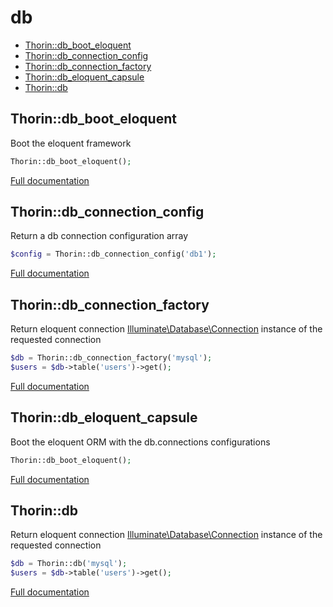 # db

- [Thorin::db_boot_eloquent](#Thorin_db_boot_eloquent)
- [Thorin::db_connection_config](#Thorin_db_connection_config)
- [Thorin::db_connection_factory](#Thorin_db_connection_factory)
- [Thorin::db_eloquent_capsule](#Thorin_db_eloquent_capsule)
- [Thorin::db](#Thorin_db)
<a name="Thorin_db_boot_eloquent"></a>
## Thorin::db_boot_eloquent
Boot the eloquent framework
```php
Thorin::db_boot_eloquent();
```

[Full documentation](/doc/src/functions/db/t_db_boot_eloquent.md)

<a name="Thorin_db_connection_config"></a>
## Thorin::db_connection_config
Return a db connection configuration array
```php
$config = Thorin::db_connection_config('db1');
```

[Full documentation](/doc/src/functions/db/t_db_connection_config.md)

<a name="Thorin_db_connection_factory"></a>
## Thorin::db_connection_factory
Return eloquent connection [Illuminate\Database\Connection](https://laravel.com/api/5.3/Illuminate/Database/Connection.html) instance of the requested connection
```php
$db = Thorin::db_connection_factory('mysql');
$users = $db->table('users')->get();
```

[Full documentation](/doc/src/functions/db/t_db_connection_factory.md)

<a name="Thorin_db_eloquent_capsule"></a>
## Thorin::db_eloquent_capsule
Boot the eloquent ORM with the db.connections configurations
```php
Thorin::db_boot_eloquent();
```

[Full documentation](/doc/src/functions/db/t_db_eloquent_capsule.md)

<a name="Thorin_db"></a>
## Thorin::db
Return eloquent connection [Illuminate\Database\Connection](https://laravel.com/api/5.3/Illuminate/Database/Connection.html) instance of the requested connection
```php
$db = Thorin::db('mysql');
$users = $db->table('users')->get();
```

[Full documentation](/doc/src/functions/db/t_db.md)
